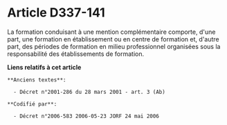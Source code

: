 # Article D337-141

La formation conduisant à une mention complémentaire comporte, d'une part, une formation en établissement ou en centre de
formation et, d'autre part, des périodes de formation en milieu professionnel organisées sous la responsabilité des
établissements de formation.

**Liens relatifs à cet article**

	**Anciens textes**:

	  - Décret n°2001-286 du 28 mars 2001 - art. 3 (Ab)

	**Codifié par**:

	  - Décret n°2006-583 2006-05-23 JORF 24 mai 2006

